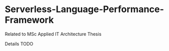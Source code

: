 # Serverless-Language-Performance-Framework
Related to MSc Applied IT Architecture Thesis

Details TODO
